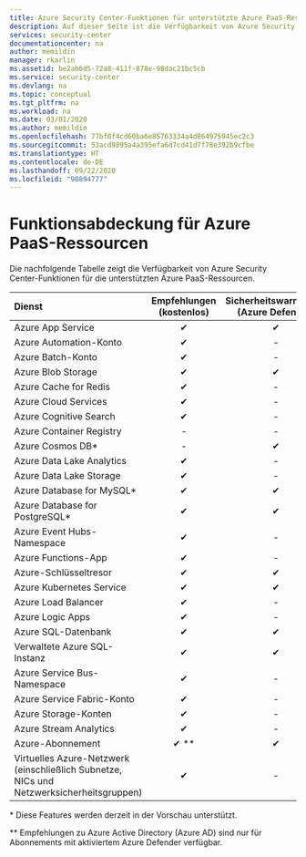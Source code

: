 ```yaml
---
title: Azure Security Center-Funktionen für unterstützte Azure PaaS-Ressourcen.
description: Auf dieser Seite ist die Verfügbarkeit von Azure Security Center-Funktionen für unterstützte Azure PaaS-Ressourcen aufgeführt.
services: security-center
documentationcenter: na
author: memildin
manager: rkarlin
ms.assetid: be2ab6d5-72a8-411f-878e-98dac21bc5cb
ms.service: security-center
ms.devlang: na
ms.topic: conceptual
ms.tgt_pltfrm: na
ms.workload: na
ms.date: 03/01/2020
ms.author: memildin
ms.openlocfilehash: 77bf0f4cd60ba6e85763334a4d864975945ec2c3
ms.sourcegitcommit: 53acd9895a4a395efa6d7cd41d7f78e392b9cfbe
ms.translationtype: HT
ms.contentlocale: de-DE
ms.lasthandoff: 09/22/2020
ms.locfileid: "90894777"
---
```

# <a name="feature-coverage-for-azure-paas-services"></a>Funktionsabdeckung für Azure PaaS-Ressourcen<a name="paas-services"></a>

Die nachfolgende Tabelle zeigt die Verfügbarkeit von Azure Security Center-Funktionen für die unterstützten Azure PaaS-Ressourcen.

|Dienst|Empfehlungen (kostenlos)|Sicherheitswarnungen (Azure Defender)|Sicherheitsrisikobewertung (Azure Defender)|
|:----|:----:|:----:|:----:|
|Azure App Service|✔|✔|-|
|Azure Automation-Konto|✔|-|-|
|Azure Batch-Konto|✔|-|-|
|Azure Blob Storage|✔|✔|-|
|Azure Cache for Redis|✔|-|-|
|Azure Cloud Services|✔|-|-|
|Azure Cognitive Search|✔|-|-|
|Azure Container Registry|-|-|✔|
|Azure Cosmos DB*|-|✔|-|
|Azure Data Lake Analytics|✔|-|-|
|Azure Data Lake Storage|✔|-|-|
|Azure Database for MySQL*|✔|✔|-|
|Azure Database for PostgreSQL*|✔|✔|-|
|Azure Event Hubs-Namespace|✔|-|-|
|Azure Functions-App|✔|-|-|
|Azure-Schlüsseltresor|✔|✔|-|
|Azure Kubernetes Service|✔|✔|-|
|Azure Load Balancer|✔|-|-|
|Azure Logic Apps|✔|-|-|
|Azure SQL-Datenbank|✔|✔|✔|
|Verwaltete Azure SQL-Instanz|✔|✔|✔|
|Azure Service Bus-Namespace|✔|-|-|
|Azure Service Fabric-Konto|✔|-|-|
|Azure Storage-Konten|✔|-|-|
|Azure Stream Analytics|✔|-|-|
|Azure-Abonnement|✔ **|✔|-|
|Virtuelles Azure-Netzwerk</br> (einschließlich Subnetze, NICs und Netzwerksicherheitsgruppen)|✔|-|-|

\* Diese Features werden derzeit in der Vorschau unterstützt.

\*\* Empfehlungen zu Azure Active Directory (Azure AD) sind nur für Abonnements mit aktiviertem Azure Defender verfügbar.
